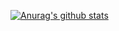 [![Anurag's github stats](https://github-readme-stats.vercel.app/api?username=NamKiBeom&count_private=true&show_icons=true&theme=synthwave)](https://github.com/anuraghazra/github-readme-stats)
